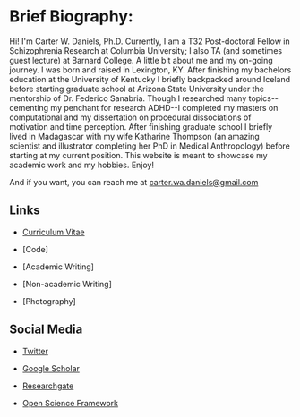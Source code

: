 # Brief Biography:

Hi! I'm Carter W. Daniels, Ph.D. Currently, I am a T32 Post-doctoral Fellow in Schizophrenia Research at Columbia University; I also TA (and sometimes guest lecture) at Barnard College. A little bit about me and my on-going journey. I was born and raised in Lexington, KY. After finishing my bachelors education at the University of Kentucky I briefly backpacked around Iceland before starting graduate school at Arizona State University under the mentorship of Dr. Federico Sanabria. Though I researched many topics--cementing my penchant for research ADHD--I completed my masters on computational and my dissertation on procedural dissociations of motivation and time perception. After finishing graduate school I briefly lived in Madagascar with my wife Katharine Thompson (an amazing scientist and illustrator completing her PhD in Medical Anthropology) before starting at my current position. This website is meant to showcase my academic work and my hobbies. Enjoy! 

And if you want, you can reach me at carter.wa.daniels@gmail.com

## Links

* [Curriculum Vitae](CV.md)

* [Code]

* [Academic Writing]

* [Non-academic Writing]

* [Photography]


## Social Media

* [Twitter](https://twitter.com/cwdanielsRW)

* [Google Scholar](https://scholar.google.com/citations?user=BTGMcAoAAAAJ&hl=en&oi=ao)

* [Researchgate](https://www.researchgate.net/profile/Carter_Daniels)

* [Open Science Framework](https://osf.io/profile/)

